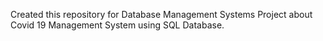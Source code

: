 Created this repository for Database Management Systems Project about Covid 19 Management System using SQL Database.
